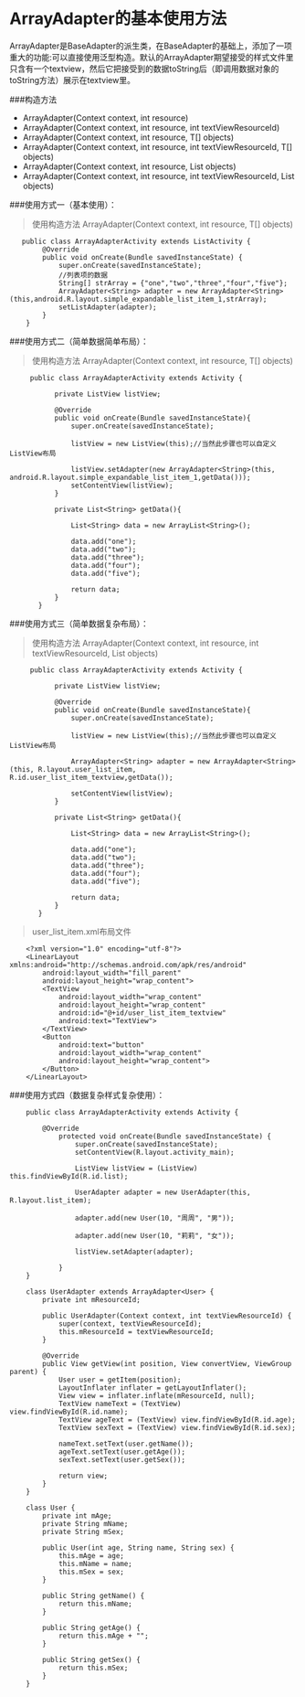 # ArrayAdapter的基本使用方法

ArrayAdapter是BaseAdapter的派生类，在BaseAdapter的基础上，添加了一项重大的功能:可以直接使用泛型构造。默认的ArrayAdapter期望接受的样式文件里只含有一个textview，然后它把接受到的数据toString后（即调用数据对象的toString方法）展示在textview里。

###构造方法

+ ArrayAdapter(Context context, int resource)
+ ArrayAdapter(Context context, int resource, int textViewResourceId)
+ ArrayAdapter(Context context, int resource, T[] objects)
+ ArrayAdapter(Context context, int resource, int textViewResourceId, T[] objects)
+ ArrayAdapter(Context context, int resource, List<T> objects)
+ ArrayAdapter(Context context, int resource, int textViewResourceId, List<T> objects)

###使用方式一（基本使用）：
>使用构造方法 ArrayAdapter(Context context, int resource, T[] objects)
```
   public class ArrayAdapterActivity extends ListActivity {
        @Override
        public void onCreate(Bundle savedInstanceState) {
            super.onCreate(savedInstanceState);
            //列表项的数据
            String[] strArray = {"one","two","three","four","five"};
            ArrayAdapter<String> adapter = new ArrayAdapter<String>(this,android.R.layout.simple_expandable_list_item_1,strArray);
            setListAdapter(adapter);
        }
    }
```
###使用方式二（简单数据简单布局）：

>使用构造方法 ArrayAdapter(Context context, int resource, T[] objects)

```
     public class ArrayAdapterActivity extends Activity {

           private ListView listView;

           @Override
           public void onCreate(Bundle savedInstanceState){
               super.onCreate(savedInstanceState);

               listView = new ListView(this);//当然此步骤也可以自定义ListView布局

               listView.setAdapter(new ArrayAdapter<String>(this, android.R.layout.simple_expandable_list_item_1,getData()));
               setContentView(listView);
           }

           private List<String> getData(){

               List<String> data = new ArrayList<String>();

               data.add("one");
               data.add("two");
               data.add("three");
               data.add("four");
               data.add("five");

               return data;
           }
       }
```
###使用方式三（简单数据复杂布局）：

>使用构造方法 ArrayAdapter(Context context, int resource, int textViewResourceId, List<T> objects)

```
     public class ArrayAdapterActivity extends Activity {

           private ListView listView;

           @Override
           public void onCreate(Bundle savedInstanceState){
               super.onCreate(savedInstanceState);

               listView = new ListView(this);//当然此步骤也可以自定义ListView布局

               ArrayAdapter<String> adapter = new ArrayAdapter<String>(this, R.layout.user_list_item, R.id.user_list_item_textview,getData());

               setContentView(listView);
           }

           private List<String> getData(){

               List<String> data = new ArrayList<String>();

               data.add("one");
               data.add("two");
               data.add("three");
               data.add("four");
               data.add("five");

               return data;
           }
       }
```
> user_list_item.xml布局文件

```
    <?xml version="1.0" encoding="utf-8"?>
    <LinearLayout  xmlns:android="http://schemas.android.com/apk/res/android"
        android:layout_width="fill_parent"
        android:layout_height="wrap_content">
        <TextView
            android:layout_width="wrap_content"
            android:layout_height="wrap_content"
            android:id="@+id/user_list_item_textview"
            android:text="TextView">
        </TextView>
        <Button
            android:text="button"
            android:layout_width="wrap_content"
            android:layout_height="wrap_content">
        </Button>
    </LinearLayout>
  ```
###使用方式四（数据复杂样式复杂使用）：
```
    public class ArrayAdapterActivity extends Activity {

        @Override
            protected void onCreate(Bundle savedInstanceState) {
                super.onCreate(savedInstanceState);
                setContentView(R.layout.activity_main);

                ListView listView = (ListView) this.findViewById(R.id.list);

                UserAdapter adapter = new UserAdapter(this, R.layout.list_item);

                adapter.add(new User(10, "周周", "男"));

                adapter.add(new User(10, "莉莉", "女"));

                listView.setAdapter(adapter);

            }
    }

    class UserAdapter extends ArrayAdapter<User> {
        private int mResourceId;

        public UserAdapter(Context context, int textViewResourceId) {
            super(context, textViewResourceId);
            this.mResourceId = textViewResourceId;
        }

        @Override
        public View getView(int position, View convertView, ViewGroup parent) {
            User user = getItem(position);
            LayoutInflater inflater = getLayoutInflater();
            View view = inflater.inflate(mResourceId, null);
            TextView nameText = (TextView) view.findViewById(R.id.name);
            TextView ageText = (TextView) view.findViewById(R.id.age);
            TextView sexText = (TextView) view.findViewById(R.id.sex);

            nameText.setText(user.getName());
            ageText.setText(user.getAge());
            sexText.setText(user.getSex());

            return view;
        }
    }

    class User {
        private int mAge;
        private String mName;
        private String mSex;

        public User(int age, String name, String sex) {
            this.mAge = age;
            this.mName = name;
            this.mSex = sex;
        }

        public String getName() {
            return this.mName;
        }

        public String getAge() {
            return this.mAge + "";
        }

        public String getSex() {
            return this.mSex;
        }
    }

```